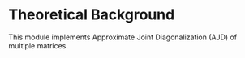 # Theoretical Background

This module implements Approximate Joint Diagonalization (AJD) of multiple matrices.

